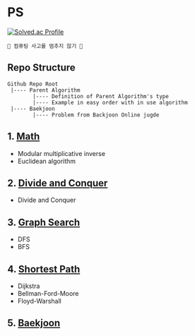 # PS

[![Solved.ac Profile](http://mazassumnida.wtf/api/v2/generate_badge?boj=one9119)](https://solved.ac/one9119/)

```🧠 컴퓨팅 사고를 멈추지 않기 🦾```

## Repo Structure
```
Github Repo Root
 |---- Parent Algorithm          
        |---- Definition of Parent Algorithm's type
        |---- Example in easy order with in use algorithm
 |---- Baekjoon
        |---- Problem from Backjoon Online jugde
```

## 1. [Math](https://github.com/choiish98/PS/tree/main/Math)
- Modular multiplicative inverse
- Euclidean algorithm

## 2. [Divide and Conquer](https://github.com/choiish98/PS/tree/main/Divide%20and%20Conquer)
- Divide and Conquer

## 3. [Graph Search](https://github.com/choiish98/PS/tree/main/Graph%20Search)
- DFS
- BFS

## 4. [Shortest Path](https://github.com/choiish98/PS/tree/main/Shortest%20Path)
- Dijkstra
- Bellman-Ford-Moore
- Floyd-Warshall

## 5. [Baekjoon](https://github.com/choiish98/PS/tree/main/Shortest%20Path)